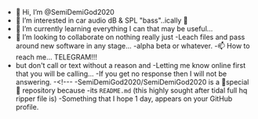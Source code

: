 - 👋 Hi, I’m @SemiDemiGod2020
- 👀 I’m interested in car audio dB & SPL "bass"..ically 🤯
- 🌱 I’m currently learning everything I can that may be useful...
- 💞️ I’m looking to collaborate on nothing really just 
-Leach files and pass around new software in any stage...
-alpha beta or whatever.
-📫 How to reach me... TELEGRAM!!! 
-  but don't call or text without a reason and
-Letting me know online first that you will be calling...
-If you get no response then I will not be answering.
-<!---
-SemiDemiGod2020/SemiDemiGod2020 is a 🙊special🙈 repository because 
-its `README.md` (this highly sought after tidal full hq ripper file is) 
-Something that I hope 1 day, appears on your GitHub profile.

